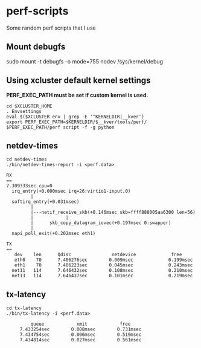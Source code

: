# perf-scripts
Some random perf scripts that I use

## Mount debugfs
sudo mount -t debugfs -o mode=755 nodev /sys/kernel/debug

## Using xcluster default kernel settings
**PERF_EXEC_PATH must be set if custom kernel is used.**
```
cd $XCLUSTER_HOME
. Envsettings
eval $($XCLUSTER env | grep -E '^KERNELDIR|__kver')
export PERF_EXEC_PATH=$KERNELDIR/$__kver/tools/perf/
$PERF_EXEC_PATH/perf script -f -g python
```

## netdev-times
```
cd netdev-times
./bin/netdev-times-report -i <perf.data>

RX
==
7.309333sec cpu=0
  irq_entry(+0.000msec irq=26:virtio1-input.0)
         |
  softirq_entry(+0.031msec)
         |
         |---netif_receive_skb(+0.146msec skb=ffff888005aa6300 len=56)
         |            |
         |      skb_copy_datagram_iovec(+0.197msec 0:swapper)
         |
  napi_poll_exit(+0.202msec eth1)

TX
==
   dev    len      Qdisc               netdevice             free
   eth0    70      7.406276sec        0.009msec             0.199msec
   eth1    70      7.406223sec        0.045msec             0.243msec
  net11   114      7.646432sec        0.108msec             0.210msec
  net13   114      7.646437sec        0.101msec             0.219msec
```

## tx-latency
```
cd tx-latency
./bin/tx-latency -i <perf.data>

         queue            xmit            free
     7.433254sec        0.008msec        0.731msec
     7.434754sec        0.006msec        0.519msec
     7.434814sec        0.027msec        0.561msec
```
